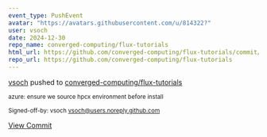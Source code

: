 ```yaml
---
event_type: PushEvent
avatar: "https://avatars.githubusercontent.com/u/814322?"
user: vsoch
date: 2024-12-30
repo_name: converged-computing/flux-tutorials
html_url: https://github.com/converged-computing/flux-tutorials/commit/8d31cb92dbc4cae2e245ecf555f9e1da396729ac
repo_url: https://github.com/converged-computing/flux-tutorials
---
```


<a href='https://github.com/vsoch' target='_blank'>vsoch</a> pushed to <a href='https://github.com/converged-computing/flux-tutorials' target='_blank'>converged-computing/flux-tutorials</a>

<small>azure: ensure we source hpcx environment before install

Signed-off-by: vsoch <vsoch@users.noreply.github.com></small>

<a href='https://github.com/converged-computing/flux-tutorials/commit/8d31cb92dbc4cae2e245ecf555f9e1da396729ac' target='_blank'>View Commit</a>